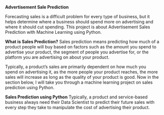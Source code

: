 **Advertisement Sale Prediction**

Forecasting sales is a difficult problem for every type of business, but it helps determine where a business should spend more on advertising and where it should cut spending. This project is about Advertisement Sales Prediction with Machine Learning using Python.

**What is Sales Prediction?**
Sales prediction means predicting how much of a product people will buy based on factors such as the amount you spend to advertise your product, the segment of people you advertise for, or the platform you are advertising on about your product.

Typically, a product’s sales are primarily dependent on how much you spend on advertising it, as the more people your product reaches, the more sales will increase as long as the quality of your product is good. Now in the section below, I will take you through a machine learning project on sales prediction using Python.

**Sales Prediction using Python**
Typically, a product and service-based business always need their Data Scientist to predict their future sales with every step they take to manipulate the cost of advertising their product. 
